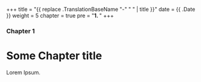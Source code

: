 +++
title = "{{ replace .TranslationBaseName "-" " " | title }}"
date = {{ .Date }}
weight = 5
chapter = true
pre = "<b>1. </b>"
+++

### Chapter 1

# Some Chapter title

Lorem Ipsum.